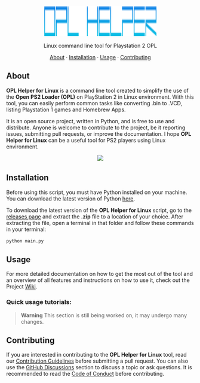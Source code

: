 <div align="center">
  <img width="60%" height="80" src="./.github/logotipo.svg">
  <p align="center">Linux command line tool for Playstation 2 OPL</p>
  <p align="center">
    <a href="#about">About</a> · 
    <a href="#installation">Installation</a> · 
    <a href="#usage">Usage</a> · 
    <a href="#contributing">Contributing</a>
  </p>
</div>

## About
**OPL Helper for Linux** is a command line tool created to simplify the use of the **Open PS2 Loader (OPL)**
on PlayStation 2 in Linux environment. With this tool, you can easily perform common tasks like converting .bin to .VCD,
listing Playstation 1 games and Homebrew Apps.

It is an open source project, written in Python, and is free to use and distribute.
Anyone is welcome to contribute to the project, be it reporting issues, submitting pull requests,
or improve the documentation. I hope **OPL Helper for Linux** can be a useful tool for PS2 players using Linux environment.

<div align="center">
  <img width="60%" src=".github/screenshot.png">
</div>

## Installation
Before using this script, you must have Python installed on your machine. You can download the latest version of Python [here](https://www.python.org/downloads/).

To download the latest version of the **OPL Helper for Linux** script, go to the 
[releases page](https://github.com/wesleydmscn/opl-helper-for-linux/releases)
and extract the **.zip** file to a location of your choice. After extracting the file, 
open a terminal in that folder and follow these commands in your terminal:

```bash
python main.py
```

## Usage
For more detailed documentation on how to get the most out of the tool and an overview of all features and instructions on how to use it,
check out the Project [Wiki](https://github.com/wesleydmscn/opl-helper-for-linux/wiki).

### Quick usage tutorials:

> **Warning**
> This section is still being worked on, it may undergo many changes.

## Contributing
If you are interested in contributing to the **OPL Helper for Linux** tool,
read our [Contribution Guidelines](https://github.com/wesleydmscn/opl-helper-for-linux/blob/main/.github/CONTRIBUTING.md)
before submitting a pull request. You can also use the [GitHub Discussions](https://github.com/wesleydmscn/opl-helper-for-linux/discussions)
section to discuss a topic or ask questions. It is recommended to read the 
[Code of Conduct](https://github.com/wesleydmscn/opl-helper-for-linux/blob/main/.github/CODE_OF_CONDUCT.md) before contributing.
